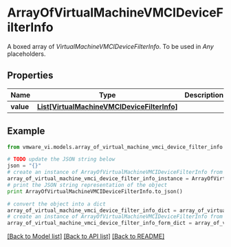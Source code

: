 # ArrayOfVirtualMachineVMCIDeviceFilterInfo

A boxed array of *VirtualMachineVMCIDeviceFilterInfo*. To be used in *Any* placeholders. 

## Properties
Name | Type | Description | Notes
------------ | ------------- | ------------- | -------------
**value** | [**List[VirtualMachineVMCIDeviceFilterInfo]**](VirtualMachineVMCIDeviceFilterInfo.md) |  | 

## Example

```python
from vmware_vi.models.array_of_virtual_machine_vmci_device_filter_info import ArrayOfVirtualMachineVMCIDeviceFilterInfo

# TODO update the JSON string below
json = "{}"
# create an instance of ArrayOfVirtualMachineVMCIDeviceFilterInfo from a JSON string
array_of_virtual_machine_vmci_device_filter_info_instance = ArrayOfVirtualMachineVMCIDeviceFilterInfo.from_json(json)
# print the JSON string representation of the object
print ArrayOfVirtualMachineVMCIDeviceFilterInfo.to_json()

# convert the object into a dict
array_of_virtual_machine_vmci_device_filter_info_dict = array_of_virtual_machine_vmci_device_filter_info_instance.to_dict()
# create an instance of ArrayOfVirtualMachineVMCIDeviceFilterInfo from a dict
array_of_virtual_machine_vmci_device_filter_info_form_dict = array_of_virtual_machine_vmci_device_filter_info.from_dict(array_of_virtual_machine_vmci_device_filter_info_dict)
```
[[Back to Model list]](../README.md#documentation-for-models) [[Back to API list]](../README.md#documentation-for-api-endpoints) [[Back to README]](../README.md)


